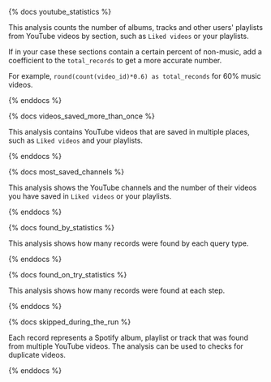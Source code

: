 {% docs youtube_statistics %}

This analysis counts the number of albums, tracks and other users' playlists from YouTube videos by section, such as `Liked videos` or your playlists.

If in your case these sections contain a certain percent of non-music, add a coefficient to the `total_records` to get a more accurate number.

For example, `round(count(video_id)*0.6) as total_reconds` for 60% music videos.

{% enddocs %}

{% docs videos_saved_more_than_once %}

This analysis contains YouTube videos that are saved in multiple places, such as `Liked videos` and your playlists.

{% enddocs %}

{% docs most_saved_channels %}

This analysis shows the YouTube channels and the number of their videos you have saved in `Liked videos` or your playlists.

{% enddocs %}

{% docs found_by_statistics %}

This analysis shows how many records were found by each query type.

{% enddocs %}

{% docs found_on_try_statistics %}

This analysis shows how many records were found at each step.

{% enddocs %}

{% docs skipped_during_the_run %}

Each record represents a Spotify album, playlist or track that was found from multiple YouTube videos. The analysis can be used to checks for duplicate videos.

{% enddocs %}
